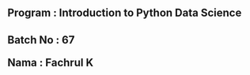 <html lang="en" data-color-mode="dark" data-light-theme="light" data-dark-theme="dark">
<head>
    <h2>Program : Introduction to Python Data Science<h2>
</head>
        
<body>
    <div>
        <p>Batch No : 67</p>
        <p>Nama : Fachrul K</p>
    </div>
</body>
